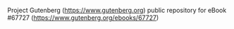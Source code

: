 Project Gutenberg (https://www.gutenberg.org) public repository for
eBook #67727 (https://www.gutenberg.org/ebooks/67727)
